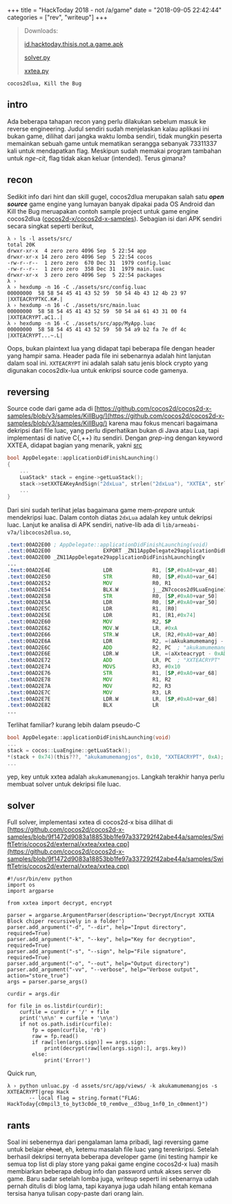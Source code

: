 +++
title = "HackToday 2018 - not /a/game"
date = "2018-09-05 22:42:44"
categories = ["rev", "writeup"]
+++

> Downloads:
>
> [id.hacktoday.thisis.not.a.game.apk](/assets/hacktoday/notagame/id.hacktoday.thisis.not.a.game.apk)
>
> [solver.py](/assets/hacktoday/notagame/unluac.py)
> 
> [xxtea.py](/assets/hacktoday/notagame/xxtea.py)

```
cocos2dlua, Kill the Bug
```

## intro
Ada beberapa tahapan recon yang perlu dilakukan sebelum masuk ke reverse engineering. Judul sendiri sudah menjelaskan kalau aplikasi ini bukan game, dilihat dari jangka waktu lomba sendiri, tidak mungkin peserta memainkan sebuah game untuk mematikan serangga sebanyak 73311337 kali untuk mendapatkan flag. Meskipun sudah memakai program tambahan untuk _nge-cit_, flag tidak akan keluar (intended). Terus gimana?

## recon
Sedikit info dari hint dan skill gugel, cocos2dlua merupakan salah satu ___open source___ game engine yang lumayan banyak dipakai pada OS Android dan Kill the Bug meruapakan contoh sample project untuk game engine cocos2dlua ([cocos2d-x/cocos2d-x-samples](https://github.com/cocos2d/cocos2d-x-samples)). Sebagian isi dari APK sendiri secara singkat seperti berikut,
```
λ › ls -l assets/src/
total 20K
drwxr-xr-x  4 zero zero 4096 Sep  5 22:54 app
drwxr-xr-x 14 zero zero 4096 Sep  5 22:54 cocos
-rw-r--r--  1 zero zero  670 Dec 31  1979 config.luac
-rw-r--r--  1 zero zero  358 Dec 31  1979 main.luac
drwxr-xr-x  3 zero zero 4096 Sep  5 22:54 packages
λ › 
λ › hexdump -n 16 -C ./assets/src/config.luac
00000000  58 58 54 45 41 43 52 59  50 54 4b 43 12 4b 23 97  |XXTEACRYPTKC.K#.|
λ › hexdump -n 16 -C ./assets/src/main.luac
00000000  58 58 54 45 41 43 52 59  50 54 a4 61 43 31 00 f4  |XXTEACRYPT.aC1..|
λ › hexdump -n 16 -C ./assets/src/app/MyApp.luac
00000000  58 58 54 45 41 43 52 59  50 54 a9 b2 fa 7e df 4c  |XXTEACRYPT...~.L|
```
Oops, bukan plaintext lua yang didapat tapi beberapa file dengan header yang hampir sama. Header pada file ini sebenarnya adalah hint lanjutan dalam soal ini. `XXTEACRYPT` ini adalah salah satu jenis block crypto yang digunakan cocos2dlx-lua untuk enkripsi source code gamenya.

## reversing
Source code dari game ada di [https://github.com/cocos2d/cocos2d-x-samples/blob/v3/samples/KillBug/](https://github.com/cocos2d/cocos2d-x-samples/blob/v3/samples/KillBug/) karena mau fokus mencari bagaimana dekripsi dari file luac, yang perlu diperhatikan bukan di Java atau Lua, tapi implementasi di native C{,++} itu sendiri. Dengan _grep_-ing dengan keyword XXTEA, didapat bagian yang menarik, yakni [src](https://github.com/cocos2d/cocos2d-x-samples/blob/9f1472d9083a18853bb1fe97a337292f42abe44a/samples/KillBug/frameworks/runtime-src/Classes/AppDelegate.cpp#L67-L68)
```cpp
bool AppDelegate::applicationDidFinishLaunching()
{
    ...
    LuaStack* stack = engine->getLuaStack();
    stack->setXXTEAKeyAndSign("2dxLua", strlen("2dxLua"), "XXTEA", strlen("XXTEA"));
    ...
}
```
Dari sini sudah terlihat jelas bagaimana game mem-_prepare_ untuk mendekripsi luac. Dalam contoh diatas `2dxLua` adalah key untuk dekripsi luac. Lanjut ke analisa di APK sendiri, native-lib ada di `lib/armeabi-v7a/libcocos2dlua.so`,
```asm
.text:00AD2E00 ; AppDelegate::applicationDidFinishLaunching(void)
.text:00AD2E00                 EXPORT _ZN11AppDelegate29applicationDidFinishLaunchingEv
.text:00AD2E00 _ZN11AppDelegate29applicationDidFinishLaunchingEv
...
.text:00AD2E4E                 LDR             R1, [SP,#0xA0+var_48]
.text:00AD2E50                 STR             R0, [SP,#0xA0+var_64]
.text:00AD2E52                 MOV             R0, R1
.text:00AD2E54                 BLX.W           j__ZN7cocos2d9LuaEngine11getLuaStackEv ; cocos2d::LuaEngine::getLuaStack(void)
.text:00AD2E58                 STR             R0, [SP,#0xA0+var_50]
.text:00AD2E5A                 LDR             R0, [SP,#0xA0+var_50]
.text:00AD2E5C                 LDR             R1, [R0]
.text:00AD2E5E                 LDR             R1, [R1,#0x74]
.text:00AD2E60                 MOV             R2, SP
.text:00AD2E62                 MOV.W           LR, #0xA
.text:00AD2E66                 STR.W           LR, [R2,#0xA0+var_A0]
.text:00AD2E6A                 LDR             R2, =(aAkukamumemangj - 0xAD2E70)
.text:00AD2E6C                 ADD             R2, PC  ; "akukamumemangjos"
.text:00AD2E6E                 LDR.W           LR, =(aXxteacrypt - 0xAD2E76)
.text:00AD2E72                 ADD             LR, PC  ; "XXTEACRYPT"
.text:00AD2E74                 MOVS            R3, #0x10
.text:00AD2E76                 STR             R1, [SP,#0xA0+var_68]
.text:00AD2E78                 MOV             R1, R2
.text:00AD2E7A                 MOV             R2, R3
.text:00AD2E7C                 MOV             R3, LR
.text:00AD2E7E                 LDR.W           LR, [SP,#0xA0+var_68]
.text:00AD2E82                 BLX             LR
...
```
Terlihat familiar? kurang lebih dalam pseudo-C
```C
bool AppDelegate::applicationDidFinishLaunching(void)
...
stack = cocos::LuaEngine::getLuaStack();
*(stack + 0x74)(this???, "akukamumemangjos", 0x10, "XXTEACRYPT", 0xA);
...
```
yep, key untuk xxtea adalah `akukamumemangjos`. Langkah terakhir hanya perlu membuat solver untuk dekripsi file luac.

## solver
Full solver, implementasi xxtea di cocos2d-x bisa dilihat di [https://github.com/cocos2d/cocos2d-x-samples/blob/9f1472d9083a18853bb1fe97a337292f42abe44a/samples/SwiftTetris/cocos2d/external/xxtea/xxtea.cpp](https://github.com/cocos2d/cocos2d-x-samples/blob/9f1472d9083a18853bb1fe97a337292f42abe44a/samples/SwiftTetris/cocos2d/external/xxtea/xxtea.cpp)
```
#!/usr/bin/env python
import os
import argparse

from xxtea import decrypt, encrypt

parser = argparse.ArgumentParser(description='Decrypt/Encrypt XXTEA Block chiper recursively in a folder')
parser.add_argument("-d", "--dir", help="Input directory", required=True)
parser.add_argument("-k", "--key", help="Key for decryption", required=True)
parser.add_argument("-s", "--sign", help="File signature", required=True)
parser.add_argument("-o", "--out", help="Output directory")
parser.add_argument("-vv", "--verbose", help="Verbose output", action="store_true")
args = parser.parse_args()

curdir = args.dir

for file in os.listdir(curdir):
	curfile = curdir + '/' + file
	print('\n\n' + curfile + '\n\n')
	if not os.path.isdir(curfile):
		fp = open(curfile, 'rb')
		raw = fp.read()
		if raw[:len(args.sign)] == args.sign:
			print(decrypt(raw[len(args.sign):], args.key))
		else:
			print('Error!')
```
Quick run,
```
λ › python unluac.py -d assets/src/app/views/ -k akukamumemangjos -s XXTEACRYPT|grep Hack
       -- local flag = string.format("FLAG: HackToday{c0mpil3_to_byt3c0de_t0_rem0ve__d3bug_1nf0_1n_c0mment}")
```

## rants
Soal ini sebenernya dari pengalaman lama pribadi, lagi reversing game untuk belajar ~~cheat~~, eh, ketemu masalah file luac yang terenkripsi. Setelah berhasil dekripsi ternyata beberapa developer game (ini testing hampir ke semua top list di play store yang pakai game engine cocos2d-x lua) masih membiarkan beberapa debug info dan password untuk akses server db game. Baru sadar setelah lomba juga, writeup seperti ini sebenarnya udah pernah ditulis di blog lama, tapi kayanya juga udah hilang entah kemana tersisa hanya tulisan copy-paste dari orang lain.